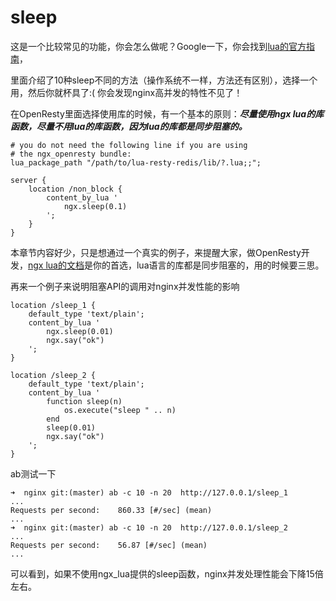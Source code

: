 # sleep

这是一个比较常见的功能，你会怎么做呢？Google一下，你会找到[lua的官方指南](http://lua-users.org/wiki/SleepFunction)，

里面介绍了10种sleep不同的方法（操作系统不一样，方法还有区别），选择一个用，然后你就杯具了:( 你会发现nginx高并发的特性不见了！

在OpenResty里面选择使用库的时候，有一个基本的原则：***尽量使用ngx lua的库函数，尽量不用lua的库函数，因为lua的库都是同步阻塞的。***

```
# you do not need the following line if you are using
# the ngx_openresty bundle:
lua_package_path "/path/to/lua-resty-redis/lib/?.lua;;";

server {
    location /non_block {
        content_by_lua '
            ngx.sleep(0.1)
        ';
    }
}
```

本章节内容好少，只是想通过一个真实的例子，来提醒大家，做OpenResty开发，[ngx lua的文档](http://wiki.nginx.org/HttpLuaModule)是你的首选，lua语言的库都是同步阻塞的，用的时候要三思。

再来一个例子来说明阻塞API的调用对nginx并发性能的影响
```
location /sleep_1 {
    default_type 'text/plain';
    content_by_lua '
        ngx.sleep(0.01)
        ngx.say("ok")
    ';
}

location /sleep_2 {
    default_type 'text/plain';
    content_by_lua '
        function sleep(n)
            os.execute("sleep " .. n)
        end
        sleep(0.01)
        ngx.say("ok")
    ';
}
```

ab测试一下
```
➜  nginx git:(master) ab -c 10 -n 20  http://127.0.0.1/sleep_1
...
Requests per second:    860.33 [#/sec] (mean)
...
➜  nginx git:(master) ab -c 10 -n 20  http://127.0.0.1/sleep_2
...
Requests per second:    56.87 [#/sec] (mean)
...
```

可以看到，如果不使用ngx_lua提供的sleep函数，nginx并发处理性能会下降15倍左右。
